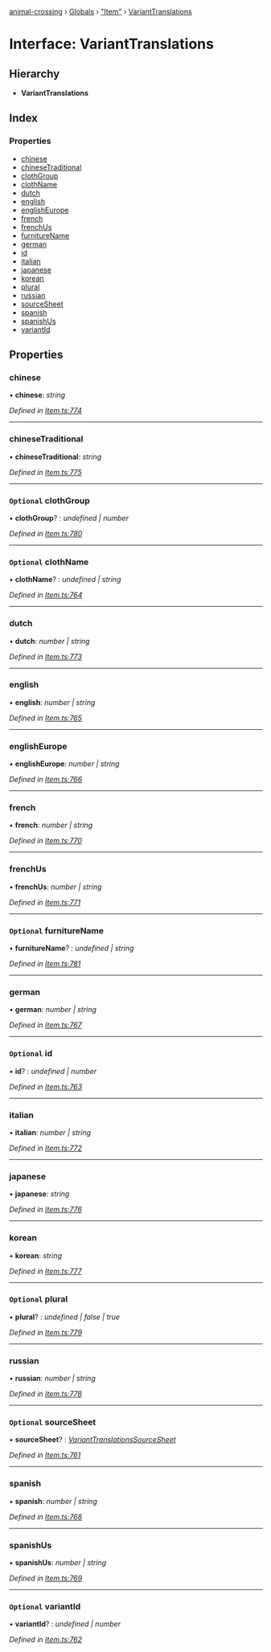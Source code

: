 [animal-crossing](../README.md) › [Globals](../globals.md) › ["Item"](../modules/_item_.md) › [VariantTranslations](_item_.varianttranslations.md)

# Interface: VariantTranslations

## Hierarchy

* **VariantTranslations**

## Index

### Properties

* [chinese](_item_.varianttranslations.md#chinese)
* [chineseTraditional](_item_.varianttranslations.md#chinesetraditional)
* [clothGroup](_item_.varianttranslations.md#optional-clothgroup)
* [clothName](_item_.varianttranslations.md#optional-clothname)
* [dutch](_item_.varianttranslations.md#dutch)
* [english](_item_.varianttranslations.md#english)
* [englishEurope](_item_.varianttranslations.md#englisheurope)
* [french](_item_.varianttranslations.md#french)
* [frenchUs](_item_.varianttranslations.md#frenchus)
* [furnitureName](_item_.varianttranslations.md#optional-furniturename)
* [german](_item_.varianttranslations.md#german)
* [id](_item_.varianttranslations.md#optional-id)
* [italian](_item_.varianttranslations.md#italian)
* [japanese](_item_.varianttranslations.md#japanese)
* [korean](_item_.varianttranslations.md#korean)
* [plural](_item_.varianttranslations.md#optional-plural)
* [russian](_item_.varianttranslations.md#russian)
* [sourceSheet](_item_.varianttranslations.md#optional-sourcesheet)
* [spanish](_item_.varianttranslations.md#spanish)
* [spanishUs](_item_.varianttranslations.md#spanishus)
* [variantId](_item_.varianttranslations.md#optional-variantid)

## Properties

###  chinese

• **chinese**: *string*

*Defined in [Item.ts:774](https://github.com/Norviah/animal-crossing/blob/ba83c61/module/types/Item.ts#L774)*

___

###  chineseTraditional

• **chineseTraditional**: *string*

*Defined in [Item.ts:775](https://github.com/Norviah/animal-crossing/blob/ba83c61/module/types/Item.ts#L775)*

___

### `Optional` clothGroup

• **clothGroup**? : *undefined | number*

*Defined in [Item.ts:780](https://github.com/Norviah/animal-crossing/blob/ba83c61/module/types/Item.ts#L780)*

___

### `Optional` clothName

• **clothName**? : *undefined | string*

*Defined in [Item.ts:764](https://github.com/Norviah/animal-crossing/blob/ba83c61/module/types/Item.ts#L764)*

___

###  dutch

• **dutch**: *number | string*

*Defined in [Item.ts:773](https://github.com/Norviah/animal-crossing/blob/ba83c61/module/types/Item.ts#L773)*

___

###  english

• **english**: *number | string*

*Defined in [Item.ts:765](https://github.com/Norviah/animal-crossing/blob/ba83c61/module/types/Item.ts#L765)*

___

###  englishEurope

• **englishEurope**: *number | string*

*Defined in [Item.ts:766](https://github.com/Norviah/animal-crossing/blob/ba83c61/module/types/Item.ts#L766)*

___

###  french

• **french**: *number | string*

*Defined in [Item.ts:770](https://github.com/Norviah/animal-crossing/blob/ba83c61/module/types/Item.ts#L770)*

___

###  frenchUs

• **frenchUs**: *number | string*

*Defined in [Item.ts:771](https://github.com/Norviah/animal-crossing/blob/ba83c61/module/types/Item.ts#L771)*

___

### `Optional` furnitureName

• **furnitureName**? : *undefined | string*

*Defined in [Item.ts:781](https://github.com/Norviah/animal-crossing/blob/ba83c61/module/types/Item.ts#L781)*

___

###  german

• **german**: *number | string*

*Defined in [Item.ts:767](https://github.com/Norviah/animal-crossing/blob/ba83c61/module/types/Item.ts#L767)*

___

### `Optional` id

• **id**? : *undefined | number*

*Defined in [Item.ts:763](https://github.com/Norviah/animal-crossing/blob/ba83c61/module/types/Item.ts#L763)*

___

###  italian

• **italian**: *number | string*

*Defined in [Item.ts:772](https://github.com/Norviah/animal-crossing/blob/ba83c61/module/types/Item.ts#L772)*

___

###  japanese

• **japanese**: *string*

*Defined in [Item.ts:776](https://github.com/Norviah/animal-crossing/blob/ba83c61/module/types/Item.ts#L776)*

___

###  korean

• **korean**: *string*

*Defined in [Item.ts:777](https://github.com/Norviah/animal-crossing/blob/ba83c61/module/types/Item.ts#L777)*

___

### `Optional` plural

• **plural**? : *undefined | false | true*

*Defined in [Item.ts:779](https://github.com/Norviah/animal-crossing/blob/ba83c61/module/types/Item.ts#L779)*

___

###  russian

• **russian**: *number | string*

*Defined in [Item.ts:778](https://github.com/Norviah/animal-crossing/blob/ba83c61/module/types/Item.ts#L778)*

___

### `Optional` sourceSheet

• **sourceSheet**? : *[VariantTranslationsSourceSheet](../enums/_item_.varianttranslationssourcesheet.md)*

*Defined in [Item.ts:761](https://github.com/Norviah/animal-crossing/blob/ba83c61/module/types/Item.ts#L761)*

___

###  spanish

• **spanish**: *number | string*

*Defined in [Item.ts:768](https://github.com/Norviah/animal-crossing/blob/ba83c61/module/types/Item.ts#L768)*

___

###  spanishUs

• **spanishUs**: *number | string*

*Defined in [Item.ts:769](https://github.com/Norviah/animal-crossing/blob/ba83c61/module/types/Item.ts#L769)*

___

### `Optional` variantId

• **variantId**? : *undefined | number*

*Defined in [Item.ts:762](https://github.com/Norviah/animal-crossing/blob/ba83c61/module/types/Item.ts#L762)*
